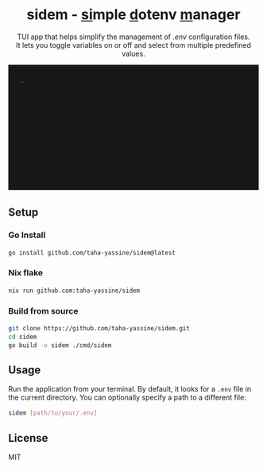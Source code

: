 <h1 align="center">sidem - <u>si</u>mple <u>d</u>otenv <u>m</u>anager</h1>

<p align="center">
TUI app that helps simplify the management of <i>.env</i> configuration files.<br>
It lets you toggle variables on or off and select from multiple predefined values.
</p>

![demo](./demo.gif)

## Setup

### Go Install

```bash
go install github.com/taha-yassine/sidem@latest
```

### Nix flake

```bash
nix run github.com:taha-yassine/sidem
```

### Build from source

```bash
git clone https://github.com/taha-yassine/sidem.git
cd sidem
go build -o sidem ./cmd/sidem
```

## Usage

Run the application from your terminal. By default, it looks for a `.env` file in the current directory. You can optionally specify a path to a different file:

```bash
sidem [path/to/your/.env]
```

## License

MIT